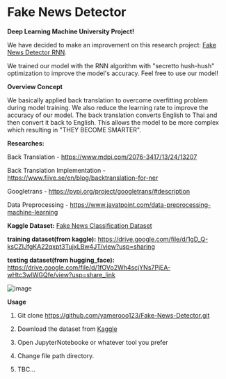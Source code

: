 # Fake News Detector

**Deep Learning Machine University Project!**

We have decided to make an improvement on this research project: [Fake News Detector RNN](https://www.kaggle.com/code/muhammadwaseem123/fake-news-detector-rnn).

We trained our model with the RNN algorithm with "secretto hush-hush" optimization to improve the model's accuracy. Feel free to use our model!

**Overview Concept**

We basically applied back translation to overcome overfitting problem during model training. We also reduce the learning rate to improve the accuracy of our model. The back translation converts English to Thai and then convert it back to English. This allows the model to be more complex which resulting in "THEY BECOME SMARTER".

**Researches:**

Back Translation - https://www.mdpi.com/2076-3417/13/24/13207

Back Translation Implementation - https://www.fiive.se/en/blog/backtranslation-for-ner

Googletrans - https://pypi.org/project/googletrans/#description

Data Preprocessing - https://www.javatpoint.com/data-preprocessing-machine-learning

**Kaggle Dataset:**
[Fake News Classification Dataset](https://www.kaggle.com/datasets/saurabhshahane/fake-news-classification?resource=download&select=WELFake_Dataset.csv)

**training dataset(from kaggle):**
https://drive.google.com/file/d/1gD_Q-ksCZlJfgKA22qxpt3TujxLBw4JT/view?usp=sharing

**testing dataset(from hugging_face):**
https://drive.google.com/file/d/1fOVo2Wh4scjYNs7PjEA-wHtc3wlWGQfe/view?usp=share_link

![image](https://github.com/user-attachments/assets/48ea163d-617b-47e4-afbf-4cceb86363ae)

**Usage**

1. Git clone https://github.com/yamerooo123/Fake-News-Detector.git

2. Download the dataset from [Kaggle](https://www.kaggle.com/code/muhammadwaseem123/fake-news-detector-rnn)

3. Open JupyterNotebooke or whatever tool you prefer

4. Change file path directory.

5. TBC...
